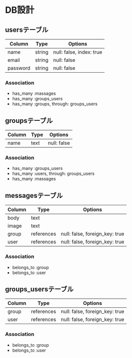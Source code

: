 # DB設計

## usersテーブル
|Column|Type|Options|
|------|----|-------|
|name|string|null: false, index: true|
|email|string|null: false|
|password|string|null: false|

### Association
- has_many :massages
- has_many :groups_users
- has_many :groups, through: groups_users

## groupsテーブル
|Column|Type|Options|
|------|----|-------|
|name|text|null: false|

### Association
- has_many :groups_users
- has_many :users, through: groups_users
- has_many :massages

## messagesテーブル
|Column|Type|Options|
|------|----|-------|
|body|text||
|image|text||
|group|references|null: false, foreign_key: true|
|user|references|null: false, foreign_key: true|

### Association
- belongs_to :group
- belongs_to :user

## groups_usersテーブル
|Column|Type|Options|
|------|----|-------|
|group|references|null: false, foreign_key: true|
|user|references|null: false, foreign_key: true|

### Association
- belongs_to :group
- belongs_to :user
